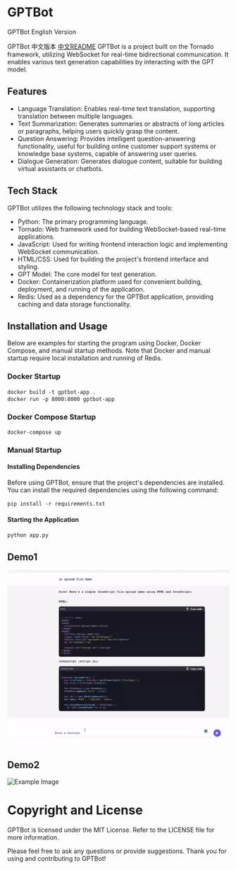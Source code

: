 # GPTBot

GPTBot English Version

GPTBot 中文版本
[中文README](/Docs/README.md)
GPTBot is a project built on the Tornado framework, utilizing WebSocket for real-time bidirectional communication. It enables various text generation capabilities by interacting with the GPT model.

## Features
- Language Translation: Enables real-time text translation, supporting translation between multiple languages.
- Text Summarization: Generates summaries or abstracts of long articles or paragraphs, helping users quickly grasp the content.
- Question Answering: Provides intelligent question-answering functionality, useful for building online customer support systems or knowledge base systems, capable of answering user queries.
- Dialogue Generation: Generates dialogue content, suitable for building virtual assistants or chatbots.

## Tech Stack
GPTBot utilizes the following technology stack and tools:

- Python: The primary programming language.
- Tornado: Web framework used for building WebSocket-based real-time applications.
- JavaScript: Used for writing frontend interaction logic and implementing WebSocket communication.
- HTML/CSS: Used for building the project's frontend interface and styling.
- GPT Model: The core model for text generation.
- Docker: Containerization platform used for convenient building, deployment, and running of the application.
- Redis: Used as a dependency for the GPTBot application, providing caching and data storage functionality.


## Installation and Usage

Below are examples for starting the program using Docker, Docker Compose, and manual startup methods. Note that Docker and manual startup require local installation and running of Redis.

### Docker Startup
```
docker build -t gptbot-app .
docker run -p 8000:8000 gptbot-app
```

### Docker Compose Startup
```
docker-compose up
```

### Manual Startup

#### Installing Dependencies
Before using GPTBot, ensure that the project's dependencies are installed. You can install the required dependencies using the following command:

```
pip install -r requirements.txt

```


#### Starting the Application
```
python app.py
```

## Demo1
![Example Image](/static/images/demo.gif)

## Demo2
![Example Image](/static/images/demo2.gif)



# Copyright and License
GPTBot is licensed under the MIT License. Refer to the LICENSE file for more information.

Please feel free to ask any questions or provide suggestions. Thank you for using and contributing to GPTBot!